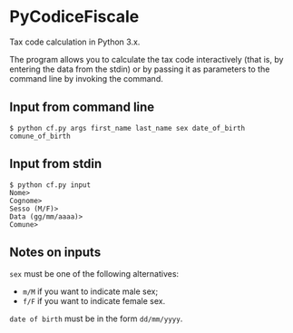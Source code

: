# PyCodiceFiscale

Tax code calculation in Python 3.x.

The program allows you to calculate the tax code interactively (that is, by entering the data from the stdin) or by passing it as parameters to the command line by invoking the command.

## Input from command line

```
$ python cf.py args first_name last_name sex date_of_birth comune_of_birth
```

## Input from stdin

```
$ python cf.py input
Nome>
Cognome>
Sesso (M/F)>
Data (gg/mm/aaaa)>
Comune>
```

## Notes on inputs

`sex` must be one of the following alternatives:

- `m/M` if you want to indicate male sex;
- `f/F` if you want to indicate female sex.

`date of birth` must be in the form `dd/mm/yyyy`.
